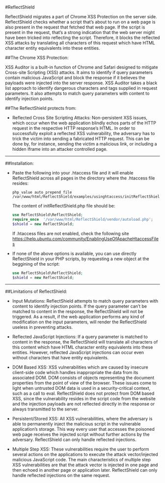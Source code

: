 #ReflectShield

ReflectShield migrates a part of Chrome XSS Protection on the server side. ReflectShield checks whether a script that’s about to run on a web page is also present in the request that fetched that web page. If the script is present in the request, that’s a strong indication that the web server might have been tricked into reflecting the script. Therefore, it blocks the reflected XSS attacks by translating all characters of this request which have HTML character entity equivalents into these entities.

##The Chrome XSS Protection:

XSS Auditor is a built-in function of Chrome and Safari designed to mitigate Cross-site Scripting (XSS) attacks. It aims to identify if query parameters contain malicious JavaScript and block the response if it believes the payloads were injected into the server response. XSS Auditor takes a black list approach to identify dangerous characters and tags supplied in request parameters. It also attempts to match query parameters with content to identify injection points.

##The ReflectShield protects from:

* Reflected Cross Site Scripting Attacks: Non-persistent XSS issues, which occur when the web application blindly echos parts of the HTTP request in the respective HTTP response’s HTML. In order to successfully exploit a reflected XSS vulnerability, the adversary has to trick the victim into sending a fabricated HTTP request. This can be done by, for instance, sending the victim a malicious link, or including a hidden Iframe into an attacker controlled page.

___

##Installation:

* Paste the following into your .htaccess file and it will enable ReflectShield across all pages in the directory where the .htaccess file resides:

	```
	php_value auto_prepend_file /var/www/html/ReflectShield/examples/usinghtaccess/initReflectShield.php
	```

	The content of initReflectShield.php file should be:

	```php
	use ReflectShield\ReflectShield;
	require_once  '/var/www/html/ReflectShield/vendor/autoload.php'; 
	$shield = new ReflectShield;
	```

	If .htaccess files are not enabled, check the following site https://help.ubuntu.com/community/EnablingUseOfApacheHtaccessFiles

* If none of the above options is available, you can use directly ReflectShield in your PHP scripts, by requesting a new object at the beggining of the script:

	```php
	use ReflectShield\ReflectShield;
	$shield = new ReflectShield;
	```
___

##Limitations of ReflectShield:

* Input Mutations: ReflectShield attempts to match query parameters with content to identify injection points. If the query parameter can’t be matched to content in the response, the ReflectShield will not be triggered. As a result, if the web application performs any kind of modification on the input parameters, will render the ReflectShield useless in preventing attacks.

*  Reflected JavaScript Injections: If a query parameter is matched to content in the response, the ReflectShield will translate all characters of this content which have HTML character entity equivalents into these entities. However, reflected JavaScript injections can occur even without characters that have entity equivalents.

* DOM Based XSS: XSS vulnerabilities which are caused by insecure client-side code which handles inappropriate the data from its associated DOM. DOM consists of objects representing the document properties from the point of view of the browser. These issues come to light when untrusted DOM data is used in a security-critical context, such as a call to eval. ReflectShield does not protect from DOM based XSS, since the vulnerability resides in the script code from the website and the injection payloads are not reflected directly in the response or always transmitted to the server.
 
* Persistent/Stored XSS: All XSS vulnerabilities, where the adversary is able to permanently inject the malicious script in the vulnerable application’s storage. This way every user that accesses the poisoned web page receives the injected script without further actions by the adversary. ReflectShield can only handle reflected injections.

* Multiple Step XSS: These vulnerabilities require the user to perform several actions on the applications to execute the attack vector/injected malicious JavaScript code. The main characteristics of multiple step XSS vulnerabilities are that the attack vector is injected in one page and then echoed in another page or application later. ReflectShield can only handle reflected injections on the same request.


